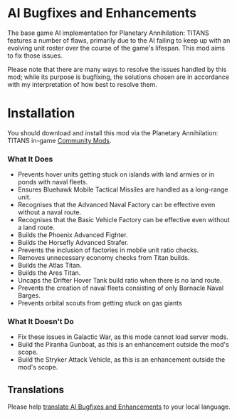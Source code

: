 # AI Bugfixes and Enhancements

The base game AI implementation for Planetary Annihilation: TITANS features a number of flaws, primarily due to the AI failing to keep up with an evolving unit roster over the course of the game's lifespan. This mod aims to fix those issues.

Please note that there are many ways to resolve the issues handled by this mod; while its purpose is bugfixing, the solutions chosen are in accordance with my interpretation of how best to resolve them.

# Installation

You should download and install this mod via the Planetary Annihilation: TITANS in-game [Community Mods](https://steamcommunity.com/sharedfiles/filedetails/?id=1417396826).

### What It Does

- Prevents hover units getting stuck on islands with land armies or in ponds with naval fleets.
- Ensures Bluehawk Mobile Tactical Missiles are handled as a long-range unit.
- Recognises that the Advanced Naval Factory can be effective even without a naval route.
- Recognises that the Basic Vehicle Factory can be effective even without a land route.
- Builds the Phoenix Advanced Fighter.
- Builds the Horsefly Advanced Strafer.
- Prevents the inclusion of factories in mobile unit ratio checks.
- Removes unnecessary economy checks from Titan builds.
- Builds the Atlas Titan.
- Builds the Ares Titan.
- Uncaps the Drifter Hover Tank build ratio when there is no land route.
- Prevents the creation of naval fleets consisting of only Barnacle Naval Barges.
- Prevents orbital scouts from getting stuck on gas giants

### What It Doesn't Do

- Fix these issues in Galactic War, as this mode cannot load server mods.
- Build the Piranha Gunboat, as this is an enhancement outside the mod's scope.
- Build the Stryker Attack Vehicle, as this is an enhancement outside the mod's scope.

## Translations

Please help [translate AI Bugfixes and Enhancements](https://poeditor.com/join/project/wHanBb08ma) to your local language.
